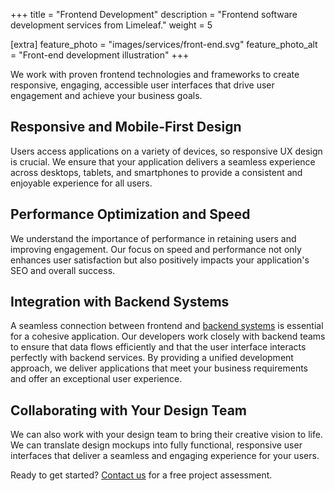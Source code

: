 +++
title = "Frontend Development"
description = "Frontend software development services from Limeleaf."
weight = 5

[extra]
feature_photo = "images/services/front-end.svg"
feature_photo_alt = "Front-end development illustration"
+++

We work with proven frontend technologies and frameworks to create responsive, engaging, accessible user interfaces that drive user engagement and achieve your business goals.

## Responsive and Mobile-First Design

Users access applications on a variety of devices, so responsive UX design is crucial. We ensure that your application delivers a seamless experience across desktops, tablets, and smartphones to provide a consistent and enjoyable experience for all users.

## Performance Optimization and Speed

We understand the importance of performance in retaining users and improving engagement. Our focus on speed and performance not only enhances user satisfaction but also positively impacts your application's SEO and overall success.

## Integration with Backend Systems

A seamless connection between frontend and [backend systems](/services/backend-development/ "Backend development services") is essential for a cohesive application. Our developers work closely with backend teams to ensure that data flows efficiently and that the user interface interacts perfectly with backend services. By providing a unified development approach, we deliver applications that meet your business requirements and offer an exceptional user experience.

## Collaborating with Your Design Team

We can also work with your design team to bring their creative vision to life. We can translate design mockups into fully functional, responsive user interfaces that deliver a seamless and engaging experience for your users.

Ready to get started? [Contact us](https://limeleaf.io/contact/ "Contact us") for a free project assessment.